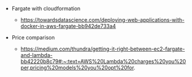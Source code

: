 - Fargate with cloudformation

  - https://towardsdatascience.com/deploying-web-applications-with-docker-in-aws-fargate-bb942de733a4

- Price comparison
  - https://medium.com/thundra/getting-it-right-between-ec2-fargate-and-lambda-bb42220b8c79#:~:text=AWS%20Lambda%20charges%20you%20per,pricing%20models%20you%20opt%20for.
